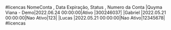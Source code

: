 #licencas
    NomeConta       , Data Expiração,   Status   , Numero da Conta
 |Quyma Viana - Demo|2022.06.24 00:00:00|Ativo    |300246037|
 |Gabriel           |2022.05.21 00:00:00|Nao Ativo|123|
 |Lucas             |2022.05.21 00:00:00|Nao Ativo|12345678|
#licencas
